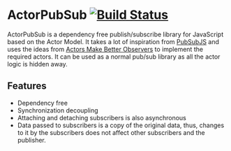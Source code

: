 # ActorPubSub [![Build Status](https://travis-ci.org/debjitbis08/actorPubSub.png?branch=master)](https://travis-ci.org/debjitbis08/actorPubSub)

ActorPubSub is a dependency free publish/subscribe library for JavaScript based on the Actor Model. It takes a lot of 
inspiration from [PubSubJS](https://github.com/mroderick/PubSubJS) and uses the ideas from 
[Actors Make Better Observers](http://www.dalnefre.com/wp/2011/05/actors-make-better-observers/) to implement the 
required actors. It can be used as a normal pub/sub library as all the actor logic is hidden away.

## Features
* Dependency free
* Synchronization decoupling
* Attaching and detaching subscribers is also asynchronous
* Data passed to subscribers is a copy of the original data, thus, changes to it by the subscribers does not 
  affect other subscribers and the publisher.
